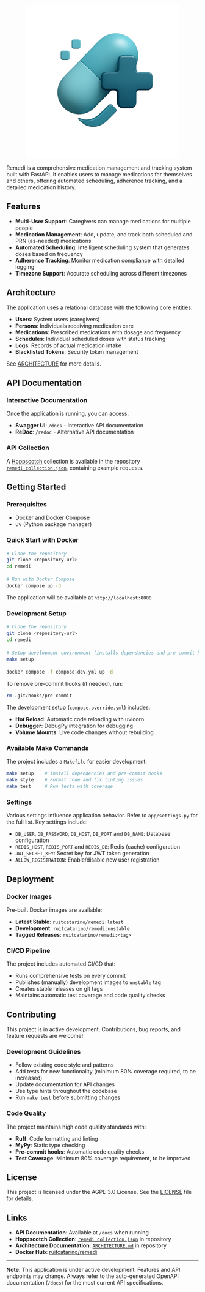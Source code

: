 <p align="center">
<img src="artwork/logo.png" width="400" title="Remedi">
</p>

Remedi is a comprehensive medication management and tracking system built with FastAPI. It enables users to manage medications for themselves and others, offering automated scheduling, adherence tracking, and a detailed medication history.

## Features

* **Multi-User Support**: Caregivers can manage medications for multiple people
* **Medication Management**: Add, update, and track both scheduled and PRN (as-needed) medications
* **Automated Scheduling**: Intelligent scheduling system that generates doses based on frequency
* **Adherence Tracking**: Monitor medication compliance with detailed logging
* **Timezone Support**: Accurate scheduling across different timezones

## Architecture

The application uses a relational database with the following core entities:
* **Users**: System users (caregivers)
* **Persons**: Individuals receiving medication care
* **Medications**: Prescribed medications with dosage and frequency
* **Schedules**: Individual scheduled doses with status tracking
* **Logs**: Records of actual medication intake
* **Blacklisted Tokens**: Security token management

See [ARCHITECTURE](ARCHITECTURE.md) for more details.

## API Documentation

### Interactive Documentation
Once the application is running, you can access:
* **Swagger UI**: `/docs` - Interactive API documentation
* **ReDoc**: `/redoc` - Alternative API documentation

### API Collection
A [Hoppscotch](https://hoppscotch.io/) collection is available in the repository [`remedi_collection.json`](remedi_collection.json), containing example requests.

## Getting Started

### Prerequisites
* Docker and Docker Compose
* uv (Python package manager)

### Quick Start with Docker
```bash
# Clone the repository
git clone <repository-url>
cd remedi

# Run with Docker Compose
docker compose up -d
```

The application will be available at `http://localhost:8000`

### Development Setup
```bash
# Clone the repository
git clone <repository-url>
cd remedi

# Setup development environment (installs dependencies and pre-commit hooks)
make setup

docker compose -f compose.dev.yml up -d
```
To remove pre-commit hooks (if needed), run:
```bash
rm .git/hooks/pre-commit
```

The development setup (`compose.override.yml`) includes:
* **Hot Reload**: Automatic code reloading with uvicorn
* **Debugger**: DebugPy integration for debugging
* **Volume Mounts**: Live code changes without rebuilding

### Available Make Commands
The project includes a `Makefile` for easier development:

```bash
make setup    # Install dependencies and pre-commit hooks
make style    # Format code and fix linting issues
make test     # Run tests with coverage
```

### Settings
Various settings influence application behavior. Refer to `app/settings.py` for the full list. Key settings include:

* `DB_USER`, `DB_PASSWORD`, `DB_HOST`, `DB_PORT` and `DB_NAME`: Database configuration
* `REDIS_HOST`, `REDIS_PORT` and `REDIS_DB`: Redis (cache) configuration
* `JWT_SECRET_KEY`: Secret key for JWT token generation
* `ALLOW_REGISTRATION`: Enable/disable new user registration

## Deployment

### Docker Images
Pre-built Docker images are available:
* **Latest Stable**: `ruitcatarino/remedi:latest`
* **Development**: `ruitcatarino/remedi:unstable`
* **Tagged Releases**: `ruitcatarino/remedi:<tag>`

### CI/CD Pipeline
The project includes automated CI/CD that:
* Runs comprehensive tests on every commit
* Publishes (manually) development images to `unstable` tag
* Creates stable releases on git tags
* Maintains automatic test coverage and code quality checks

## Contributing

This project is in active development. Contributions, bug reports, and feature requests are welcome!

### Development Guidelines
* Follow existing code style and patterns
* Add tests for new functionality (minimum 80% coverage required, to be increased)
* Update documentation for API changes
* Use type hints throughout the codebase
* Run `make test` before submitting changes

### Code Quality
The project maintains high code quality standards with:
* **Ruff**: Code formatting and linting
* **MyPy**: Static type checking
* **Pre-commit hooks**: Automatic code quality checks
* **Test Coverage**: Minimum 80% coverage requirement, to be improved

## License

This project is licensed under the AGPL-3.0 License. See the [LICENSE](LICENSE) file for details.

## Links

* **API Documentation**: Available at `/docs` when running
* **Hoppscotch Collection**: [`remedi_collection.json`](remedi_collection.json) in repository
* **Architecture Documentation**: [`ARCHITECTURE.md`](ARCHITECTURE.md) in repository
* **Docker Hub**: [ruitcatarino/remedi](https://hub.docker.com/r/ruitcatarino/remedi/tags)

---

**Note**: This application is under active development. Features and API endpoints may change. Always refer to the auto-generated OpenAPI documentation (`/docs`) for the most current API specifications.
